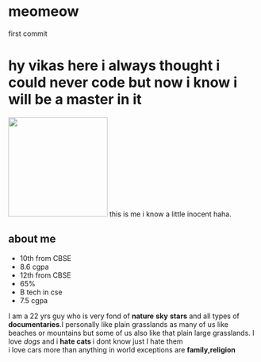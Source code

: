 # meomeow
first commit  <br>
<h1>hy vikas here i always thought i could never code but now i know i will be a master in it </h1>
<img src="https://photos.app.goo.gl/K89wBZSJ8iixKsDM6" width=200px height=200px>   
this is me i know a little inocent haha.
<h2>about me </h2>
<ul>
  <li>10th from CBSE <li>
    8.6 cgpa  </li></li>
  <li>12th from CBSE
  <li>
    65%
  </li></li>
  <li>B tech in cse 
  <li>
    7.5 cgpa  </li></li>
</ul>
I am a 22 yrs guy who is very fond of <b>nature</b> <b>sky</b> <b>stars</b> and all types of <b>documentaries</b>.I personally like plain grasslands as many of us like beaches or mountains but some of us also like that plain large grasslands. I love <i>dogs</i> and i <b>hate cats </b> i dont know just I hate them <br>
i love cars more than anything in world exceptions are <b>family,religion</b>



